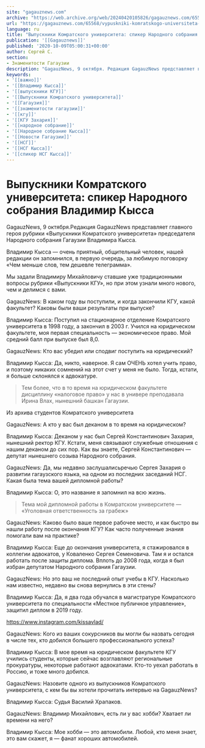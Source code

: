 ```yaml
---
site: "gagauznews.com"
archive: "https://web.archive.org/web/20240420105826/gagauznews.com/65568/vypuskniki-komratskogo-universiteta-spiker-narodnogo-sobraniya-vladimir-kyssa.html"
url: "https://gagauznews.com/65568/vypuskniki-komratskogo-universiteta-spiker-narodnogo-sobraniya-vladimir-kyssa.html"
language: ru
title: "Выпускники Комратского университета: спикер Народного собрания Владимир Кысса"
publication: '[[Gagauznews]]'
published: '2020-10-09T05:00:31+00:00'
author: Сергей С.
section:
- Знаменитости Гагаузии
description: "GagauzNews, 9 октября. Редакция GagauzNews представляет главного героя рубрики «Выпускники Комратского университета» председателя Народного собрания Гагаузии Владимира Кысса. Владимир Кысса — очень приятный, общительный человек, нашей редакции он запомнился, в первую очередь, за любимую поговорку «Чем меньше слов, тем дешевле телеграмма». Мы задали Владимиру Михайловичу ставшие уже традиционными вопросы рубрики «Выпускники КГУ», но при этом узнали много нового, чем и делимся с вами. GagauzNews: В каком году вы поступили, и когда закончили КГУ, какой факультет? Каковы были ваши результаты при выпуске? Владимир Кысса: Поступил на стационарное отделение Комратского университета в 1998 году, а закончил в 2003 г. Учился на юридическом […]"
keywords:
- '[[важно]]'
- '[[Владимир Кысса]]'
- '[[выпускники КГУ]]'
- '[[Выпускники Комратского университета]]'
- '[[Гагаузия]]'
- '[[знаменитости гагаузии]]'
- '[[кгу]]'
- '[[КГУ Захария]]'
- '[[народное собрание]]'
- '[[Народное собрание Кысса]]'
- '[[Новости Гагаузии]]'
- '[[НСГ]]'
- '[[НСГ Кысса]]'
- '[[спикер НСГ Кысса]]'
---
```


# Выпускники Комратского университета: спикер Народного собрания Владимир Кысса

GagauzNews, 9 октября.Редакция GagauzNews представляет главного героя рубрики «Выпускники Комратского университета» председателя Народного собрания Гагаузии Владимира Кысса.

Владимир Кысса — очень приятный, общительный человек, нашей редакции он запомнился, в первую очередь, за любимую поговорку «Чем меньше слов, тем дешевле телеграмма».

Мы задали Владимиру Михайловичу ставшие уже традиционными вопросы рубрики «Выпускники КГУ», но при этом узнали много нового, чем и делимся с вами.

GagauzNews: В каком году вы поступили, и когда закончили КГУ, какой факультет? Каковы были ваши результаты при выпуске?

Владимир Кысса: Поступил на стационарное отделение Комратского университета в 1998 году, а закончил в 2003 г. Учился на юридическом факультете, моя первая специальность — экономическое право. Мой средний балл при выпуске был 8,0.

GagauzNews: Кто вас убедил или сподвиг поступить на юридический?

Владимир Кысса: Да, никто, наверное. Я сам ОЧЕНЬ хотел учить право, и поэтому никаких сомнений на этот счет у меня не было. Тогда, кстати, я больше склонялся к адвокатуре.

> Тем более, что в то время на юридическом факультете дисциплину «налоговое право» у нас в универе преподавала Ирина Влах, нынешний башкан Гагаузии.

Из архива студентов Комратского университета

GagauzNews: А кто у вас был деканом в то время на юридическом?

Владимир Кысса: Деканом у нас был Сергей Константинович Захария, нынешний ректор КГУ. Кстати, меня связывают служебные отношения с нашим деканом до сих пор. Как вы знаете, Сергей Константинович — депутат нынешнего созыва Народного собрания.

GagauzNews: Да, мы недавно заслушалисьречью Сергея Захария о развитии гагаузского языка, на одном из последних заседаний НСГ. Какая была тема вашей дипломной работы?

Владимир Кысса: О, это название я запомнил на всю жизнь.

> Тема мой дипломной работы в Комратском университете — «Уголовная ответственность за грабеж»

GagauzNews: Каково было ваше первое рабочее место, и как быстро вы нашли работу после окончания КГУ? Как часто полученные знания помогали вам на практике?

Владимир Кысса: Еще до окончания университета, я стажировался в коллегии адвокатов, у Коваленко Сергея Семеновича. Там я и остался работать после защиты диплома. Вплоть до 2008 года, когда я был избран депутатом Народного собрания Гагаузии.

GagauzNews: Но это ваш не последний опыт учебы в КГУ. Насколько нам известно, недавно вы снова вернулись в эти стены?

Владимир Кысса: Да, я два года обучался в магистратуре Комратского университета по специальности «Местное публичное управление», защитил диплом в 2019 году.

https://www.instagram.com/kissavlad/

GagauzNews: Кого из ваших сокурсников вы могли бы назвать сегодня в числе тех, кто добился большего профессионального успеха?

Владимир Кысса: В мое время на юридическом факультете КГУ учились студенты, которые сейчас возглавляют региональные прокуратуры, некоторые работают адвокатами. Кто-то уехал работать в Россию, и тоже много добился.

GagauzNews: Назовите одного из выпускников Комратского университета, с кем бы вы хотели прочитать интервью на GagauzNews?

Владимир Кысса: Судья Василий Храпаков.

GagauzNews: Владимир Михайлович, есть ли у вас хобби? Хватает ли времени на него?

Владимир Кысса: Мое хобби — это автомобили. Любой, кто меня знает, это вам скажет, я — фанат хороших автомобилей.
